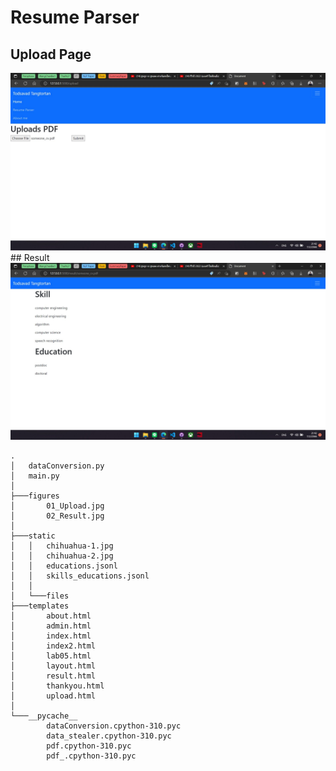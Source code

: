 # Resume Parser

## Upload Page
<img src = "./figures/01_Upload.jpg" width=800>
## Result
<img src = "./figures/02_Result.jpg" width=800>

```
.
│   dataConversion.py
│   main.py
│
├───figures
│       01_Upload.jpg
│       02_Result.jpg
│
├───static
│   │   chihuahua-1.jpg
│   │   chihuahua-2.jpg
│   │   educations.jsonl
│   │   skills_educations.jsonl
│   │
│   └───files
├───templates
│       about.html
│       admin.html
│       index.html
│       index2.html
│       lab05.html
│       layout.html
│       result.html
│       thankyou.html
│       upload.html
│
└───__pycache__
        dataConversion.cpython-310.pyc
        data_stealer.cpython-310.pyc
        pdf.cpython-310.pyc
        pdf_.cpython-310.pyc
```